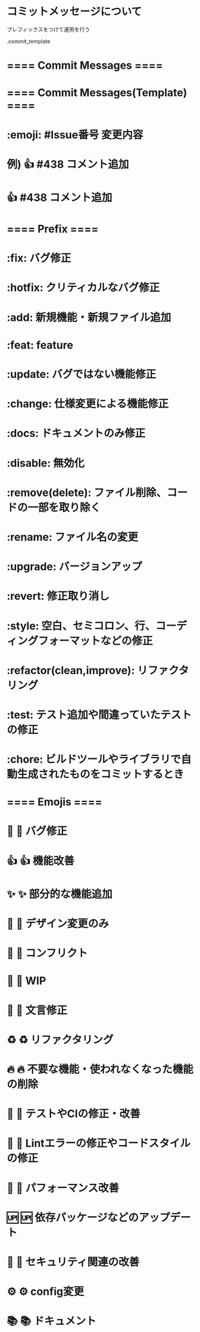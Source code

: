 # コミットメッセージについて

プレフィックスをつけて運用を行う

.commit_template
# ==== Commit Messages ====

# ==== Commit Messages(Template) ====
# :emoji: #Issue番号 変更内容
# 例) :+1: #438 コメント追加
#       👍 #438 コメント追加
# ==== Prefix ====
# :fix: バグ修正
# :hotfix: クリティカルなバグ修正
# :add: 新規機能・新規ファイル追加
# :feat: feature
# :update: バグではない機能修正
# :change: 仕様変更による機能修正
# :docs: ドキュメントのみ修正
# :disable: 無効化
# :remove(delete): ファイル削除、コードの一部を取り除く
# :rename: ファイル名の変更
# :upgrade: バージョンアップ
# :revert: 修正取り消し
# :style: 空白、セミコロン、行、コーディングフォーマットなどの修正
# :refactor(clean,improve): リファクタリング
# :test: テスト追加や間違っていたテストの修正
# :chore: ビルドツールやライブラリで自動生成されたものをコミットするとき

# ==== Emojis ====
# 🐛  :bug: バグ修正
# 👍  :+1: 機能改善
# ✨  :sparkles: 部分的な機能追加
# 🎨  :art: デザイン変更のみ
# 💢  :anger: コンフリクト
# 🚧  :construction: WIP
# 📝  :memo: 文言修正
# ♻️  :recycle: リファクタリング
# 🔥  :fire: 不要な機能・使われなくなった機能の削除
# 💚  :green_heart: テストやCIの修正・改善
# 👕  :shirt: Lintエラーの修正やコードスタイルの修正
# 🚀  :rocket: パフォーマンス改善
# 🆙  :up: 依存パッケージなどのアップデート
# 👮  :cop: セキュリティ関連の改善
# ⚙   :gear: config変更
# 📚  :books: ドキュメント